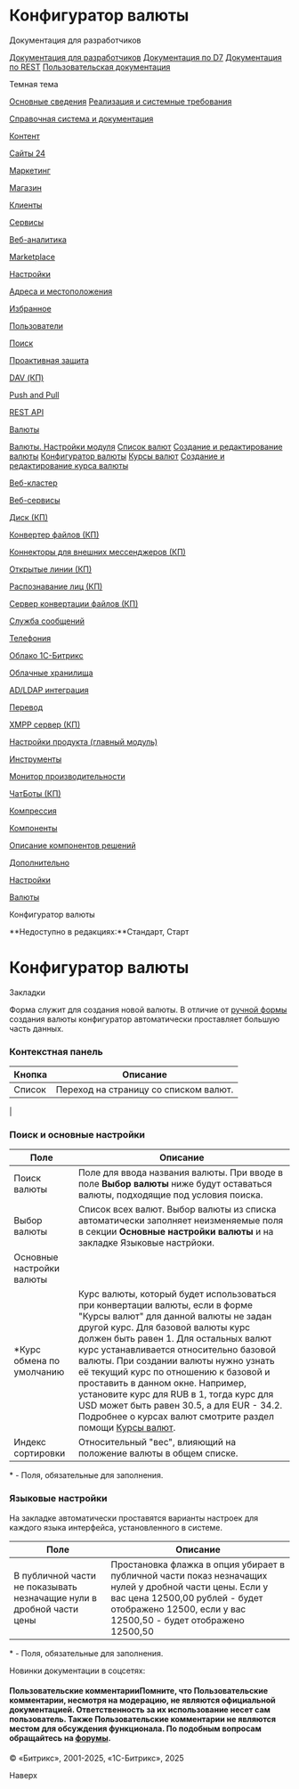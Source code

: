 # Конфигуратор валюты

Документация для разработчиков

[Документация для разработчиков](https://dev.1c-bitrix.ru/api_help/)
[Документация по D7](https://dev.1c-bitrix.ru/api_d7/)
[Документация по REST](https://dev.1c-bitrix.ru/rest_help/)
[Пользовательская документация](https://dev.1c-bitrix.ru/user_help/)

Темная тема

[Основные сведения](/user_help/index.php)
[Реализация и системные требования](/user_help/reqintro.php)

[Справочная система и документация](/user_help/help/index.php)

[Контент](/user_help/content/index.php)

[Сайты 24](/user_help/sites24/index.php)

[Маркетинг](/user_help/marketing/index.php)

[Магазин](/user_help/store/index.php)

[Клиенты](/user_help/clients/index.php)

[Сервисы](/user_help/service/index.php)

[Веб-аналитика](/user_help/statistic/index.php)

[Marketplace](/user_help/marketplace/index.php)

[Настройки](/user_help/settings/index.php)

[Адреса и местоположения](/user_help/settings/location/index.php)

[Избранное](/user_help/settings/favorites/index.php)

[Пользователи](/user_help/settings/users/index.php)

[Поиск](/user_help/settings/search/index.php)

[Проактивная защита](/user_help/settings/security/index.php)

[DAV (КП)](/user_help/settings/dav/index.php)

[Push and Pull](/user_help/settings/pull/index.php)

[REST API](/user_help/settings/rest_api/index.php)

[Валюты](/user_help/settings/currency/index.php)

[Валюты. Настройки модуля](/user_help/settings/currency/settings.php)
[Список валют](/user_help/settings/currency/currency.php)
[Создание и редактирование валюты](/user_help/settings/currency/currency_edit.php)
[Конфигуратор валюты](/user_help/settings/currency/currency_add_from_classifier.php)
[Курсы валют](/user_help/settings/currency/currency_rates.php)
[Создание и редактирование курса валюты](/user_help/settings/currency/currency_rates_edit.php)

[Веб-кластер](/user_help/settings/cluster/index.php)

[Веб-сервисы](/user_help/settings/webservice/index.php)

[Диск (КП)](/user_help/settings/disk/index.php)

[Конвертер файлов (КП)](/user_help/settings/transformer/index.php)

[Коннекторы для внешних мессенджеров (КП)](/user_help/settings/imconnector/index.php)

[Открытые линии (КП)](/user_help/settings/imopenlines/index.php)

[Распознавание лиц (КП)](/user_help/settings/faceid/index.php)

[Сервер конвертации файлов (КП)](/user_help/settings/transformercontroller/index.php)

[Служба сообщений](/user_help/settings/message_service/index.php)

[Телефония](/user_help/settings/voximplant/index.php)

[Облако 1С-Битрикс](/user_help/settings/bitrixcloud/index.php)

[Облачные хранилища](/user_help/settings/clouds/index.php)

[AD/LDAP интеграция](/user_help/settings/ldap/index.php)

[Перевод](/user_help/settings/translate/index.php)

[XMPP сервер (КП)](/user_help/settings/xmpp/index.php)

[Настройки продукта (главный модуль)](/user_help/settings/settings/index.php)

[Инструменты](/user_help/settings/utilities/index.php)

[Монитор производительности](/user_help/settings/perfmon/index.php)

[ЧатБоты (КП)](/user_help/settings/imbot/index.php)

[Компрессия](/user_help/settings/compression/index.php)

[Компоненты](/user_help/components/index.php)

[Описание компонентов решений](/user_help/description_decisions/index.php)

[Дополнительно](/user_help/additional/index.php)

[Настройки](/user_help/settings/index.php)

[Валюты](/user_help/settings/currency/index.php)

Конфигуратор валюты

**Недоступно в редакциях:**Стандарт, Старт

# Конфигуратор валюты

Закладки

Форма служит для создания новой валюты. В отличие от [ручной формы](/user_help/settings/currency/currency_edit.php) создания валюты конфигуратор автоматически проставляет большую часть данных.

  

### Контекстная панель

| Кнопка | Описание |
| --- | --- |
| Список | Переход на страницу со списком валют. |
|

### Поиск и основные настройки

  

| Поле | Описание |
| --- | --- |
| Поиск валюты | Поле для ввода названия валюты. При вводе в поле **Выбор валюты** ниже будут оставаться валюты, подходящие под условия поиска. |
| Выбор валюты | Список всех валют. Выбор валюты из списка автоматически заполняет неизменяемые поля в секции **Основные настройки валюты** и на закладке Языковые настрйоки. |
| Основные настройки валюты | |
| \*Курс обмена по умолчанию | Курс валюты, который будет использоваться при конвертации валюты, если в форме "Курсы валют" для данной валюты не задан другой курс. Для базовой валюты курс должен быть равен 1. Для остальных валют курс устанавливается относительно базовой валюты.   При создании валюты нужно узнать её текущий курс по отношению к базовой и проставить в данном окне.  Например, установите курс для RUB в 1, тогда курс для USD может быть равен 30.5, а для EUR - 34.2. Подробнее о курсах валют смотрите раздел помощи [Курсы валют](/user_help/settings/currency/currency_rates.php). |
 Индекс сортировки | Относительный "вес", влияющий на положение валюты в общем списке. |

\* - Поля, обязательные для заполнения.

### Языковые настройки

На закладке автоматически проставятся варианты настроек для каждого языка интерфейса, установленного в системе.

| Поле | Описание |
| --- | --- |
| В публичной части не показывать незначащие нули в дробной части цены | Простановка флажка в опция убирает в публичной части показ незначащих нулей у дробной части цены.    Если у вас цена 12500,00 рублей - будет отображено 12500, если у вас 12500,50 - будет отображено 12500,50 |

\* - Поля, обязательные для заполнения.

Новинки документации в соцсетях:

#### Пользовательские комментарииПомните, что Пользовательские комментарии, несмотря на модерацию, не являются официальной документацией. Ответственность за их использование несет сам пользователь. Также Пользовательские комментарии не являются местом для обсуждения функционала. По подобным вопросам обращайтесь на [форумы](http://dev.1c-bitrix.ru/community/forums/group1/).

© «Битрикс», 2001-2025, «1С-Битрикс», 2025

Наверх